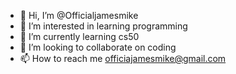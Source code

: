 - 👋 Hi, I’m @Officialjamesmike
- 👀 I’m interested in learning programming
- 🌱 I’m currently learning cs50
- 💞️ I’m looking to collaborate on coding
- 📫 How to reach me officiajamesmike@gmail.com

<!---
Officialjamesmike/Officialjamesmike is a ✨ special ✨ repository because its `README.md` (this file) appears on your GitHub profile.
You can click the Preview link to take a look at your changes.
--->
